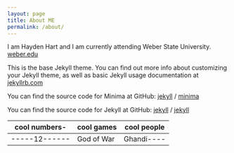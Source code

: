 ```yaml
---
layout: page
title: About ME
permalink: /about/
---
```

I am Hayden Hart and I am currently attending Weber State University.
[weber.edu](https://weber.edu/)

This is the base Jekyll theme. You can find out more info about customizing your Jekyll theme, as well as basic Jekyll usage documentation at [jekyllrb.com](https://jekyllrb.com/)

You can find the source code for Minima at GitHub:
[jekyll][jekyll-organization] /
[minima](https://github.com/jekyll/minima)

You can find the source code for Jekyll at GitHub:
[jekyll][jekyll-organization] /
[jekyll](https://github.com/jekyll/jekyll)


[jekyll-organization]: https://github.com/jekyll

cool numbers-|cool games|cool people
-------------|----------|-----------|
-----12------|God of War| Ghandi----|
